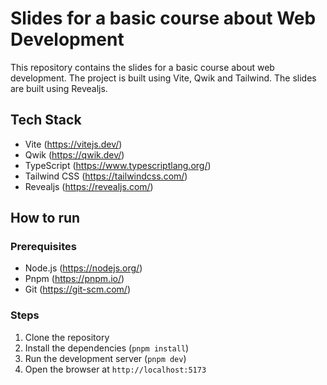 # Slides for a basic course about Web Development

This repository contains the slides for a basic course about web development. The project is built using Vite, Qwik and Tailwind. The slides are built using Revealjs.

## Tech Stack

- Vite (https://vitejs.dev/)
- Qwik (https://qwik.dev/)
- TypeScript (https://www.typescriptlang.org/)
- Tailwind CSS (https://tailwindcss.com/)
- Revealjs (https://revealjs.com/)

## How to run

### Prerequisites

- Node.js (https://nodejs.org/)
- Pnpm (https://pnpm.io/)
- Git (https://git-scm.com/)

### Steps

1. Clone the repository
2. Install the dependencies (`pnpm install`)
3. Run the development server (`pnpm dev`)
4. Open the browser at `http://localhost:5173`
